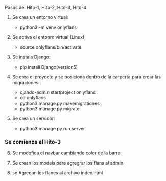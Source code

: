 Pasos del Hito-1, Hito-2, Hito-3, Hito-4

1) Se crea un entorno virtual:
    * python3 -m venv onlyflans


2) Se activa el entonro virtual (Linux):
    * source onlyflans/bin/activate    

3) Se instala Django: 
    * pip install Django(version5)

4) Se crea el proyecto y se posiciona dentro de la carperta para crear las migraciones:
    * djando-admin startproject onlyflans
    * cd onlyflans
    * python3 manage.py makemigrationes
    * python3 manage.py migrate

5) Se crea un servidor:
    * python3  manage.py run server 

### Se comienza el Hito-3

6) Se modofica el navbar cambiando color de la barra

7) Se crean los models para agregrar los flans al admin 

8) se Agregan los flanes al archivo index.html